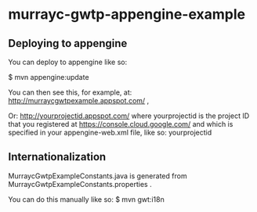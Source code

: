 # murrayc-gwtp-appengine-example

## Deploying to appengine

You can deploy to appengine like so:

$ mvn appengine:update

You can then see this, for example, at:
  http://murraycgwtpexample.appspot.com/ ,

Or:
  http://yourprojectid.appspot.com/
where yourprojectid is the project ID that you registered at
  https://console.cloud.google.com/
and which is specified in your appengine-web.xml file, like so:
  <application>yourprojectid</application>


## Internationalization

MurraycGwtpExampleConstants.java
is generated from
MurraycGwtpExampleConstants.properties
.

You can do this manually like so:
$ mvn gwt:i18n

